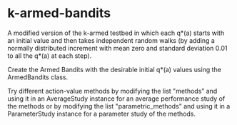 # k-armed-bandits

A modified version of the k-armed testbed in which each q*(a) starts with an initial value and then takes
independent random walks (by adding a normally distributed increment with mean
zero and standard deviation 0.01 to all the q*(a) at each step). 

Create the Armed Bandits with the desirable initial q*(a) values using the ArmedBandits class.

Try different action-value methods by modifying the list "methods" and using it in an AverageStudy instance for an average performance study of the methods or by modifying the list "parametric_methods" and using it in a ParameterStudy instance for a parameter study of the methods.



